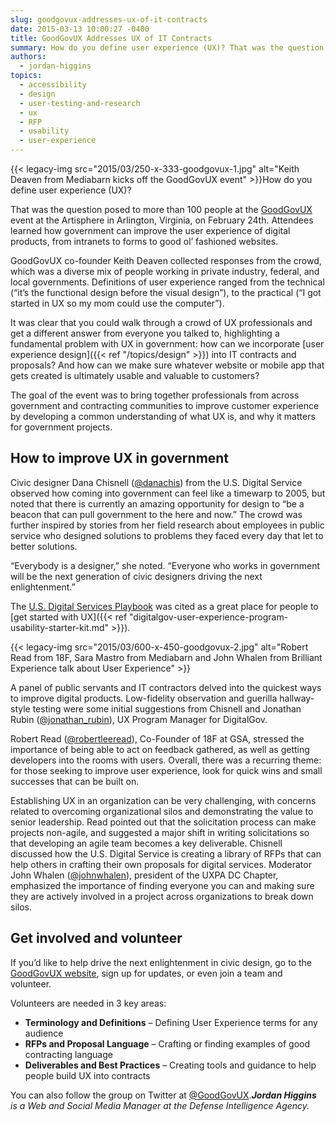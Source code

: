 ```yaml
---
slug: goodgovux-addresses-ux-of-it-contracts
date: 2015-03-13 10:00:27 -0400
title: GoodGovUX Addresses UX of IT Contracts
summary: How do you define user experience (UX)? That was the question posed to more than 100 people at the GoodGovUX event at the Artisphere in Arlington, Virginia, on February 24th. Attendees learned how government can improve the user experience of digital products, from
authors:
  - jordan-higgins
topics:
  - accessibility
  - design
  - user-testing-and-research
  - ux
  - RFP
  - usability
  - user-experience
---
```


{{< legacy-img src="2015/03/250-x-333-goodgovux-1.jpg" alt="Keith Deaven from Mediabarn kicks off the GoodGovUX event" >}}How do you define user experience (UX)?

That was the question posed to more than 100 people at the [GoodGovUX](http://goodgovux.com/) event at the Artisphere in Arlington, Virginia, on February 24th. Attendees learned how government can improve the user experience of digital products, from intranets to forms to good ol’ fashioned websites.

GoodGovUX co-founder Keith Deaven collected responses from the crowd, which was a diverse mix of people working in private industry, federal, and local governments. Definitions of user experience ranged from the technical (“it’s the functional design before the visual design”), to the practical (“I got started in UX so my mom could use the computer”).

It was clear that you could walk through a crowd of UX professionals and get a different answer from everyone you talked to, highlighting a fundamental problem with UX in government: how can we incorporate [user experience design]({{< ref "/topics/design" >}}) into IT contracts and proposals? And how can we make sure whatever website or mobile app that gets created is ultimately usable and valuable to customers?

The goal of the event was to bring together professionals from across government and contracting communities to improve customer experience by developing a common understanding of what UX is, and why it matters for government projects.

## How to improve UX in government

Civic designer Dana Chisnell ([@danachis](https://twitter.com/danachis)) from the U.S. Digital Service observed how coming into government can feel like a timewarp to 2005, but noted that there is currently an amazing opportunity for design to “be a beacon that can pull government to the here and now.” The crowd was further inspired by stories from her field research about employees in public service who designed solutions to problems they faced every day that let to better solutions.

“Everybody is a designer,” she noted. “Everyone who works in government will be the next generation of civic designers driving the next enlightenment.”

The [U.S. Digital Services Playbook](https://playbook.cio.gov/) was cited as a great place for people to [get started with UX]({{< ref "digitalgov-user-experience-program-usability-starter-kit.md" >}}).

{{< legacy-img src="2015/03/600-x-450-goodgovux-2.jpg" alt="Robert Read from 18F, Sara Mastro from Mediabarn and John Whalen from Brilliant Experience talk about User Experience" >}}

A panel of public servants and IT contractors delved into the quickest ways to improve digital products. Low-fidelity observation and guerilla hallway-style testing were some initial suggestions from Chisnell and Jonathan Rubin ([@jonathan_rubin](https://twitter.com/jonathan_rubin)), UX Program Manager for DigitalGov.

Robert Read ([@robertleeread](https://twitter.com/robertleeread)), Co-Founder of 18F at GSA, stressed the importance of being able to act on feedback gathered, as well as getting developers into the rooms with users. Overall, there was a recurring theme: for those seeking to improve user experience, look for quick wins and small successes that can be built on.

Establishing UX in an organization can be very challenging, with concerns related to overcoming organizational silos and demonstrating the value to senior leadership. Read pointed out that the solicitation process can make projects non-agile, and suggested a major shift in writing solicitations so that developing an agile team becomes a key deliverable. Chisnell discussed how the U.S. Digital Service is creating a library of RFPs that can help others in crafting their own proposals for digital services. Moderator John Whalen ([@johnwhalen](https://twitter.com/johnwhalen)), president of the UXPA DC Chapter, emphasized the importance of finding everyone you can and making sure they are actively involved in a project across organizations to break down silos.

## Get involved and volunteer

If you’d like to help drive the next enlightenment in civic design, go to the [GoodGovUX website](http://goodgovux.com/), sign up for updates, or even join a team and volunteer.

Volunteers are needed in 3 key areas:

  * **Terminology and Definitions** &#8211; Defining User Experience terms for any audience
  * **RFPs and Proposal Language** &#8211; Crafting or finding examples of good contracting language
  * **Deliverables and Best Practices** &#8211; Creating tools and guidance to help people build UX into contracts

You can also follow the group on Twitter at [@GoodGovUX](https://twitter.com/GoodGovUX)._**Jordan Higgins** is a Web and Social Media Manager at the Defense Intelligence Agency._